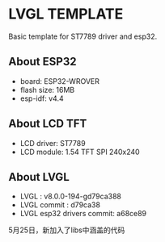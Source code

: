 
# LVGL TEMPLATE
Basic template for ST7789 driver and esp32.

## About ESP32

* board: ESP32-WROVER
* flash size: 16MB
* esp-idf: v4.4

## About LCD TFT

* LCD driver: ST7789
* LCD module: 1.54 TFT SPI 240x240


## About LVGL

* LVGL : v8.0.0-194-gd79ca388
* LVGL commit : d79ca38
* LVGL esp32 drivers commit: a68ce89 




5月25日，新加入了libs中涵盖的代码